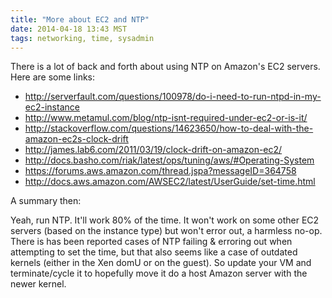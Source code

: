 ```yaml
---
title: "More about EC2 and NTP"
date: 2014-04-18 13:43 MST
tags: networking, time, sysadmin
---
```


There is a lot of back and forth about using NTP on Amazon's EC2 servers. Here
are some links:

* <http://serverfault.com/questions/100978/do-i-need-to-run-ntpd-in-my-ec2-instance>
* <http://www.metamul.com/blog/ntp-isnt-required-under-ec2-or-is-it/>
* <http://stackoverflow.com/questions/14623650/how-to-deal-with-the-amazon-ec2s-clock-drift>
* <http://james.lab6.com/2011/03/19/clock-drift-on-amazon-ec2/>
* <http://docs.basho.com/riak/latest/ops/tuning/aws/#Operating-System>
* <https://forums.aws.amazon.com/thread.jspa?messageID=364758>
* <http://docs.aws.amazon.com/AWSEC2/latest/UserGuide/set-time.html>

A summary then:

Yeah, run NTP. It'll work 80% of the time. It won't work on some other EC2
servers (based on the instance type) but won't error out, a harmless no-op.
There is has been reported cases of NTP failing & erroring out when attempting
to set the time, but that also seems like a case of outdated kernels (either in
the Xen domU or on the guest). So update your VM and terminate/cycle it to
hopefully move it do a host Amazon server with the newer kernel.
